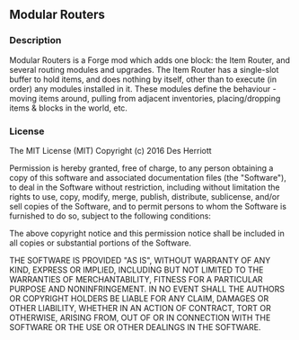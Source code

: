 ## Modular Routers

### Description

Modular Routers is a Forge mod which adds one block: the Item Router, and several routing modules and upgrades.  The
Item Router has a single-slot buffer to hold items, and does nothing by itself, other than to execute (in order) any
modules installed in it.  These modules define the behaviour - moving items around, pulling from adjacent inventories,
placing/dropping items & blocks in the world, etc.

### License

The MIT License (MIT)
Copyright (c) 2016 Des Herriott

Permission is hereby granted, free of charge, to any person obtaining a copy of this software and associated documentation files (the "Software"), to deal in the Software without restriction, including without limitation the rights to use, copy, modify, merge, publish, distribute, sublicense, and/or sell copies of the Software, and to permit persons to whom the Software is furnished to do so, subject to the following conditions:

The above copyright notice and this permission notice shall be included in all copies or substantial portions of the Software.

THE SOFTWARE IS PROVIDED "AS IS", WITHOUT WARRANTY OF ANY KIND, EXPRESS OR IMPLIED, INCLUDING BUT NOT LIMITED TO THE WARRANTIES OF MERCHANTABILITY, FITNESS FOR A PARTICULAR PURPOSE AND NONINFRINGEMENT. IN NO EVENT SHALL THE AUTHORS OR COPYRIGHT HOLDERS BE LIABLE FOR ANY CLAIM, DAMAGES OR OTHER LIABILITY, WHETHER IN AN ACTION OF CONTRACT, TORT OR OTHERWISE, ARISING FROM, OUT OF OR IN CONNECTION WITH THE SOFTWARE OR THE USE OR OTHER DEALINGS IN THE SOFTWARE.